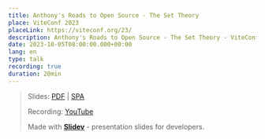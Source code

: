 ```yaml
---
title: Anthony's Roads to Open Source - The Set Theory
place: ViteConf 2023
placeLink: https://viteconf.org/23/
description: Anthony's Roads to Open Source - The Set Theory - ViteConf 2023
date: 2023-10-05T08:00:00.000+00:00
lang: en
type: talk
recording: true
duration: 20min
---
```


> Slides: [PDF](https://antfu.me/talks/2023-10-05) | [SPA](https://talks.antfu.me/2023/viteconf)
>
> Recording: [YouTube](https://www.youtube.com/watch?v=NJbCfAKtxUI)
>
> Made with <Slidev class="inline"/>  [**Slidev**](https://github.com/slidevjs/slidev) - presentation slides for developers.

<YouTubeEmbed id="NJbCfAKtxUI" />
